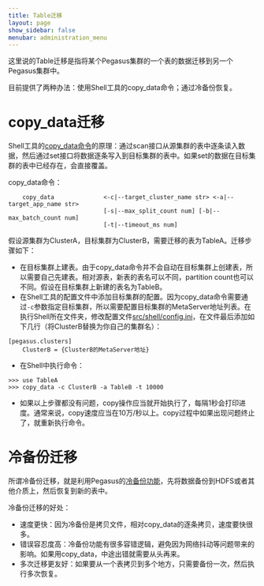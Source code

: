 ```yaml
---
title: Table迁移
layout: page
show_sidebar: false
menubar: administration_menu
---
```


这里说的Table迁移是指将某个Pegasus集群的一个表的数据迁移到另一个Pegasus集群中。

目前提供了两种办法：使用Shell工具的copy_data命令；通过冷备份恢复。

# copy_data迁移

Shell工具的[copy_data命令](/overview/shell#copy_data)的原理：通过scan接口从源集群的表中逐条读入数据，然后通过set接口将数据逐条写入到目标集群的表中。如果set的数据在目标集群的表中已经存在，会直接覆盖。

copy_data命令：
```
    copy_data              <-c|--target_cluster_name str> <-a|--target_app_name str>
                           [-s|--max_split_count num] [-b|--max_batch_count num]
                           [-t|--timeout_ms num]
```

假设源集群为ClusterA，目标集群为ClusterB，需要迁移的表为TableA。迁移步骤如下：
* 在目标集群上建表。由于copy_data命令并不会自动在目标集群上创建表，所以需要自己先建表。相对源表，新表的表名可以不同，partition count也可以不同。假设在目标集群上新建的表名为TableB。
* 在Shell工具的配置文件中添加目标集群的配置。因为copy_data命令需要通过```-c```参数指定目标集群，所以需要配置目标集群的MetaServer地址列表。在执行Shell所在文件夹，修改配置文件[src/shell/config.ini](https://github.com/XiaoMi/pegasus/blob/master/src/shell/config.ini)，在文件最后添加如下几行（将ClusterB替换为你自己的集群名）：
```
[pegasus.clusters]
    ClusterB = {ClusterB的MetaServer地址}
```
* 在Shell中执行命令：
```
>>> use TableA
>>> copy_data -c ClusterB -a TableB -t 10000
```
* 如果以上步骤都没有问题，copy操作应当就开始执行了，每隔1秒会打印进度。通常来说，copy速度应当在10万/秒以上。copy过程中如果出现问题终止了，就重新执行命令。

# 冷备份迁移

所谓冷备份迁移，就是利用Pegasus的[冷备份功能](/administration/cold-backup)，先将数据备份到HDFS或者其他介质上，然后恢复到新的表中。

冷备份迁移的好处：
* 速度更快：因为冷备份是拷贝文件，相对copy_data的逐条拷贝，速度要快很多。
* 错误容忍度高：冷备份功能有很多容错逻辑，避免因为网络抖动等问题带来的影响。如果用copy_data，中途出错就需要从头再来。
* 多次迁移更友好：如果要从一个表拷贝到多个地方，只需要备份一次，然后执行多次恢复。

